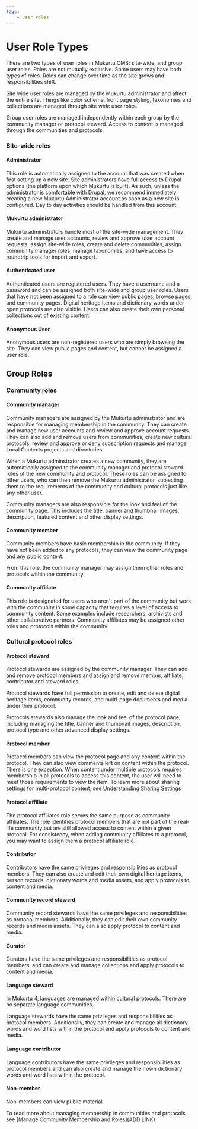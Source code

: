 ```yaml
---
tags:
    - user roles
---
```


# User Role Types

There are two types of user roles in Mukurtu CMS: site-wide, and group user roles. Roles are not mutually exclusive. Some users may have both types of roles. Roles can change over time as the site grows and responsibilities shift.

Site wide user roles are managed by the Mukurtu administrator and affect the entire site. Things like color scheme, front page styling, taxonomies and collections are managed through site wide user roles. 

Group user roles are managed independently within each group by the community manager or protocol steward. Access to content is managed through the communities and protocols.

### Site-wide roles

#### Administrator
This role is automatically assigned to the account that was created when first setting up a new site. Site administrators have full access to Drupal options (the platform upon which Mukurtu is built). As such, unless the administrator is comfortable with Drupal, we recommend immediately creating a new Mukurtu Administrator account as soon as a new site is configured. Day to day activities should be handled from this account.

#### Mukurtu administrator
Mukurtu administrators handle most of the site-wide management. They create and manage user accounts, review and approve user account requests, assign site-wide roles, create and delete communities, assign community manager roles, manage taxonomies, and have access to roundtrip tools for import and export. 

#### Authenticated user
Authenticated users are registered users. They have a username and a password and can be assigned both site-wide and group user roles. Users that have not been assigned to a role can view public pages, browse pages, and community pages. Digital heritage items and dictionary words under open protocols are also visible. Users can also create their own personal collections out of existing content.

#### Anonymous User
Anonymous users are non-registered users who are simply browsing the site. They can view public pages and content, but cannot be assigned a user role.

## Group Roles

### Community roles

#### Community manager
Community managers are assigned by the Mukurtu administrator and are responsible for managing membership in the community. They can create and manage new user accounts and review and approve account requests. They can also add and remove users from communities, create new cultural protocols, review and approve or deny subscription requests and manage Local Contexts projects and directories.

When a Mukurtu adminstrator creates a new community, they are automatically assigned to the community manager and protocol steward roles of the new community and protocol. These roles can be assigned to other users, who can then remove the Mukurtu administrator, subjecting them to the requirements of the community and cultural protocols just like any other user.

Community managers are also responsible for the look and feel of the community page. This includes the title, banner and thumbnail images, description, featured content and other display settings.

#### Community member
Community members have basic membership in the community.  If they have not been added to any protocols, they can view the community page and any public content.

From this role, the community manager may assign them other roles and protocols within the community.

#### Community affiliate
This role is designated for users who aren't part of the community but work with the community in some capacity that requires a level of access to community content. Some examples include researchers, archivists and other collaborative partners. Community affiliates may be assigned other roles and protocols within the community.

### Cultural protocol roles

#### Protocol steward
Protocol stewards are assigned by the community manager. They can add and remove protocol members and assign and remove member, affiliate, contributor and steward roles.

Protocol stewards have full permission to create, edit and delete digital heritage items, community records, and multi-page documents and media under their protocol.
	
Protocols stewards also manage the look and feel of the protocol page, including managing the title, banner and thumbnail images, description, protocol type and other advanced display settings. 

#### Protocol member
Protocol members can view the protocol page and any content within the protocol. They can also view comments left on content within the protocol. There is one exception: When content under multiple protocols requires membership in all protocols to access this content, the user will need to meet those requirements to view the item. To learn more about sharing settings for multi-protocol content, see [Understanding Sharing Settings](../3Cs/UnderstandingSharingSettings.md)

#### Protocol affiliate
The protocol affiliates role serves the same purpose as  community affiliates. The role identifies protocol members that are not part of the real-life community but are still allowed access to content within a given protocol. For consistency, when adding community affiliates to a protocol, you may want to assign them a protocol affiliate role.

#### Contributor
Contributors have the same privileges and responsibilities as protocol members. They can also create and edit their own digital heritage items, person records, dictionary words and media assets, and apply protocols to content and media.

#### Community record steward
Community record stewards have the same privileges and responsibilities as protocol members. Additionally, they can edit their own community records and media assets. They can also apply protocol to content and media.

#### Curator
Curators have the same privileges and responsibilities as protocol members, and can create and manage collections and apply protocols to content and media.

#### Language steward
In Mukurtu 4, languages are managed within cultural protocols. There are no separate language communities. 

Language stewards have the same privileges and responsibilities as protocol members. Additionally, they can create and manage all dictionary words and word lists within the protocol and apply protocols to content and media.

#### Language contributor
Language contributors have the same privileges and responsibilities as protocol members and can also create and manage their own dictionary words and word lists within the protocol.

#### Non-member
Non-members can view public material.

To read more about managing membership in communities and protocols, see [Manage Community Membership and Roles](ADD LINK)
